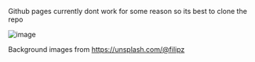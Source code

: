 
Github pages currently dont work for some reason so its best to clone the repo

![image](https://github.com/user-attachments/assets/d25ce756-2744-4a7b-90eb-9abc9b85f2aa)

Background images from https://unsplash.com/@filipz
